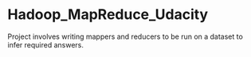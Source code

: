 # Hadoop_MapReduce_Udacity
Project involves writing mappers and reducers to be run on a dataset to infer required answers.
